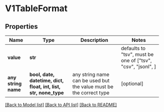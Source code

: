 # V1TableFormat


## Properties
Name | Type | Description | Notes
------------ | ------------- | ------------- | -------------
**value** | **str** |  | defaults to "tsv",  must be one of ["tsv", "csv", "jsonl", ]
**any string name** | **bool, date, datetime, dict, float, int, list, str, none_type** | any string name can be used but the value must be the correct type | [optional]

[[Back to Model list]](../README.md#documentation-for-models) [[Back to API list]](../README.md#documentation-for-api-endpoints) [[Back to README]](../README.md)



